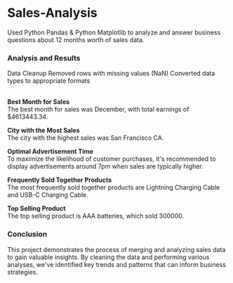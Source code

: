 # Sales-Analysis
<p>Used Python Pandas & Python Matplotlib to analyze and answer business questions about 12 months worth of sales data.</p>
<p> <b><h3>Analysis and Results</h3></b>
Data Cleanup
Removed rows with missing values (NaN)
Converted data types to appropriate formats
  
<br><b>Best Month for Sales</b><br>
The best month for sales was December, with total earnings of $4613443.34.

<b>City with the Most Sales</b><br>
The city with the highest sales was San Francisco CA.

<b>Optimal Advertisement Time</b><br>
To maximize the likelihood of customer purchases, it's recommended to display advertisements around 7pm when sales are typically higher.

<b>Frequently Sold Together Products</b><br>
The most frequently sold together products are Lightning Charging Cable and USB-C Charging Cable.

<b>Top Selling Product</b><br>
The top selling product is AAA batteries, which sold 300000. 

<b><h3>Conclusion</h3></b>
This project demonstrates the process of merging and analyzing sales data to gain valuable insights. By cleaning the data and performing various analyses, we've identified key trends and patterns that can inform business strategies.</p>
